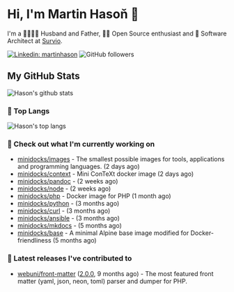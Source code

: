 # Hi, I'm Martin Hasoň 👋

I'm a 👨‍👩‍👧‍👦 Husband and Father, 🧑‍💻 Open Source enthusiast and 📐 Software Architect at [Survio](https://www.survio.com).

[![Linkedin: martinhason](https://img.shields.io/badge/-Martin%20Hasoň-blue?style=flat-square&logo=Linkedin&logoColor=white&link=https://www.linkedin.com/in/martinhason/)](https://www.linkedin.com/in/martinhason/)
![GitHub followers](https://img.shields.io/github/followers/hason?label=Follow&style=social)


## My GitHub Stats
![Hason's github stats](https://github-readme-stats.vercel.app/api?username=hason&show_icons=true&include_all_commits=true&theme=dracula&hide_border=true&hide_title=true)

### 💾 Top Langs
![Hason's top langs](https://github-readme-stats.vercel.app/api/top-langs/?username=hason&layout=compact&theme=dracula&hide_border=true&hide_title=true)

### 👷 Check out what I'm currently working on

- [minidocks/images](https://github.com/minidocks/images) - The smallest possible images for tools, applications and programming languages. (2 days ago)
- [minidocks/context](https://github.com/minidocks/context) - Mini ConTeXt docker image (2 days ago)
- [minidocks/pandoc](https://github.com/minidocks/pandoc) -  (2 weeks ago)
- [minidocks/node](https://github.com/minidocks/node) -  (2 weeks ago)
- [minidocks/php](https://github.com/minidocks/php) - Docker image for PHP (1 month ago)
- [minidocks/python](https://github.com/minidocks/python) -  (3 months ago)
- [minidocks/curl](https://github.com/minidocks/curl) -  (3 months ago)
- [minidocks/ansible](https://github.com/minidocks/ansible) -  (3 months ago)
- [minidocks/mkdocs](https://github.com/minidocks/mkdocs) -  (5 months ago)
- [minidocks/base](https://github.com/minidocks/base) - A minimal Alpine base image modified for Docker-friendliness (5 months ago)

### 🔭 Latest releases I've contributed to

- [webuni/front-matter](https://github.com/webuni/front-matter) ([2.0.0](https://github.com/webuni/front-matter/releases/tag/2.0.0), 9 months ago) - The most featured front matter (yaml, json, neon, toml) parser and dumper for PHP.
